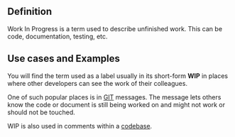 ## Definition
Work In Progress is a term used to describe unfinished work. This can be code, documentation, testing, etc.

## Use cases and Examples

You will find the term used as a label usually in its short-form **WIP** in places where other developers can see the work of their colleagues.

One of such popular places is in [GIT](https://git-scm.com) messages. The message lets others know the code or document is still being worked on and might not work or should not be touched.

WIP is also used in comments within a [codebase](code.md).
